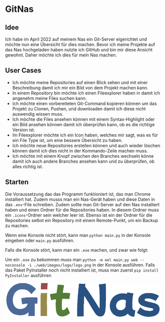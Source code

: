# GitNas

## Idee

Ich habe im April 2022 auf meinem Nas ein Git-Server eigerichtet und möchte nun eine Übersicht für dies machen. Bevor ich meine Projekte auf das Nas hochgeladen haben nutzte ich GitHub und bin mir diese Ansicht gewohnt. Daher möchte ich dies für mein Nas machen.

## User Cases

* Ich möchte meine Repositories auf einen Blick sehen und mit einer Beschreibung damit ich mir ein Bild von dem Projekt machen kann.
* In einem Repository bin möchte ich einen Fileexplorer haben in damit ich angenehm meine Files suchen kann.
* Ich möchte einen vorbereiteten Git-Command kopieren können um das Projekt zu Clonen, Pushen, und downloaden damit ich diese nicht auswendig wissen muss.
* Ich möchte die Files ansehen können mit einem Syntax-Highlight oder ein Bild ansehen können damit ich überprüfen kann, ob es die richtige Version ist.
* Im Fileexplorer möchte ich ein Icon haben, welches mir sagt, was es für ein File Type ist, um eine bessere Übersicht zu haben.
* Ich möchte neue Repositories erstellen können und auch wieder löschen können damit ich dies nicht in der Kommando-Zeile machen muss.
* Ich möchte mit einem Knopf zwischen den Branches wechseln könne damit ich auch andere Branches ansehen kann und zu überprüfen, ob alles richtig ist.

## Starten

Die Voraussetzung das das Programm funktioniert ist, das man Chrome installiert hat. Zudem musss man ein Nas-Gerät haben und diese Daten in das `.env`-File schreiben. Zudem sollte man Git-Server auf den Nas installiert haben und einen Ordner für die Repositories haben. In diesem Ordner muss ein `.icons`-Ordner sein welcher leer ist. Ebenso ist ein der Ordner für die Repositories selbst ein Repository mit einem Remote-Punkt, um ein Backup zu machen.

Wenn eine Konsole nicht stört, kann man `python main.py` in der Konsole eingeben oder `main.py` ausführen.

Falls die Konsole stört, kann man ein `.exe` machen, und zwar wie folgt:

Um ein `.exe` zu bekommen muss man `python -m eel main.py web --noconsole -i ./web/images/logo/logo.png` in der Konsole ausführen. Falls das Paket PyInstaller noch nicht installiert ist, muss man zuerst `pip install PyInstaller` ausführen

![logo](./web/images/Schriftzug.png)
